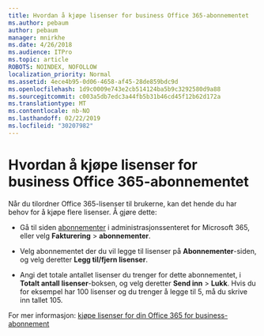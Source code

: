 ```yaml
---
title: Hvordan å kjøpe lisenser for business Office 365-abonnementet
ms.author: pebaum
author: pebaum
manager: mnirkhe
ms.date: 4/26/2018
ms.audience: ITPro
ms.topic: article
ROBOTS: NOINDEX, NOFOLLOW
localization_priority: Normal
ms.assetid: 4ece4b95-0d06-4658-af45-28de859bdc9d
ms.openlocfilehash: 1d9c0009e743e2cb514124ba5b9c3292580d9a88
ms.sourcegitcommit: c003a5db7edc3a44fb5b31b46cd45f12b62d172a
ms.translationtype: MT
ms.contentlocale: nb-NO
ms.lasthandoff: 02/22/2019
ms.locfileid: "30207982"
---
```

# <a name="how-to-buy-licenses-for-your-office-365-business-subscription"></a>Hvordan å kjøpe lisenser for business Office 365-abonnementet

Når du tilordner Office 365-lisenser til brukerne, kan det hende du har behov for å kjøpe flere lisenser. Å gjøre dette:
  
- Gå til siden [abonnementer]( https://go.microsoft.com/fwlink/p/?linkid=842054) i administrasjonssenteret for Microsoft 365, eller velg **Fakturering** \> **abonnementer**.
    
- Velg abonnementet der du vil legge til lisenser på **Abonnementer**-siden, og velg deretter **Legg til/fjern lisenser**.
    
- Angi det totale antallet lisenser du trenger for dette abonnementet, i **Totalt antall lisenser**-boksen, og velg deretter **Send inn** \> **Lukk**. Hvis du for eksempel har 100 lisenser og du trenger å legge til 5, må du skrive inn tallet 105.
    
For mer informasjon: [kjøpe lisenser for din Office 365 for business-abonnement](https://support.office.com/article/36081d8d-b3fa-4948-8c34-e217bba825e1)
  

